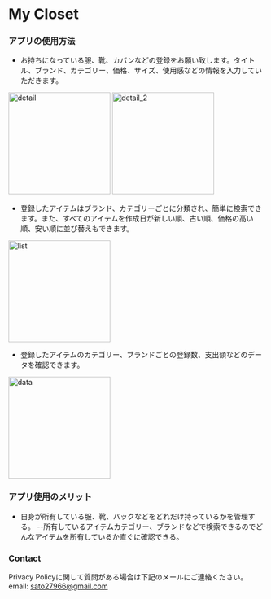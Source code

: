 # My Closet 

### アプリの使用方法
- お持ちになっている服、靴、カバンなどの登録をお願い致します。タイトル、ブランド、カテゴリー、価格、サイズ、使用感などの情報を入力していただきます。  

<img src="https://user-images.githubusercontent.com/122588700/214185694-7dbfa112-30e0-455c-b5fe-55b957ae392c.jpg" alt="detail" width="200"/>

<img src="https://user-images.githubusercontent.com/122588700/214185696-bca1a608-216c-4f6c-8451-2728c6c16311.jpg" alt="detail_2" width="200"/>

- 登録したアイテムはブランド、カテゴリーごとに分類され、簡単に検索できます。また、すべてのアイテムを作成日が新しい順、古い順、価格の高い順、安い順に並び替えもできます。

<img src="https://user-images.githubusercontent.com/122588700/214185699-6a1d73ef-2c27-4a80-99ef-3255d3971ca2.jpg" alt="list" width="200"/>

- 登録したアイテムのカテゴリー、ブランドごとの登録数、支出額などのデータを確認できます。

<img src="https://user-images.githubusercontent.com/122588700/214185698-c06ddf71-8f68-4fef-9609-183bd449a2e2.jpg" alt="data" width="200"/>


### アプリ使用のメリット
- 自身が所有している服、靴、バックなどをどれだけ持っているかを管理する。
--所有しているアイテムカテゴリー、ブランドなどで検索できるのでどんなアイテムを所有しているか直ぐに確認できる。

### Contact 
Privacy Policyに関して質問がある場合は下記のメールにご連絡ください。<br>
email: sato27966@gmail.com
